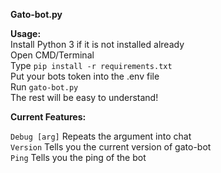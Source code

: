 **Gato-bot.py**

**Usage:** <br />
Install Python 3 if it is not installed already <br />
Open CMD/Terminal <br />
Type `pip install -r requirements.txt` <br />
Put your bots token into the .env file <br />
Run `gato-bot.py` <br />
The rest will be easy to understand!

**Current Features:**

`Debug [arg]` Repeats the argument into chat <br />
`Version` Tells you the current version of gato-bot <br />
`Ping` Tells you the ping of the bot  <br />

